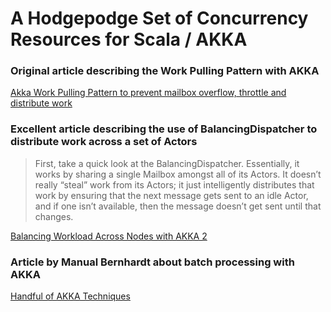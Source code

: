 # A Hodgepodge Set of Concurrency Resources for Scala / AKKA

### Original article describing the Work Pulling Pattern with AKKA

[Akka Work Pulling Pattern to prevent mailbox overflow, throttle and distribute work](http://www.michaelpollmeier.com/akka-work-pulling-pattern)

### Excellent article describing the use of BalancingDispatcher to distribute work across a set of Actors

> First, take a quick look at the BalancingDispatcher. Essentially, it works by sharing a single Mailbox amongst all of its Actors. It doesn’t really “steal” work from its Actors; it just intelligently distributes that work by ensuring that the next message gets sent to an idle Actor, and if one isn’t available, then the message doesn’t get sent until that changes.

[Balancing Workload Across Nodes with AKKA 2](http://letitcrash.com/post/29044669086/balancing-workload-across-nodes-with-akka-2)


### Article by Manual Bernhardt about batch processing with AKKA

[Handful of AKKA Techniques](http://manuel.bernhardt.io/2014/04/23/a-handful-akka-techniques/)




